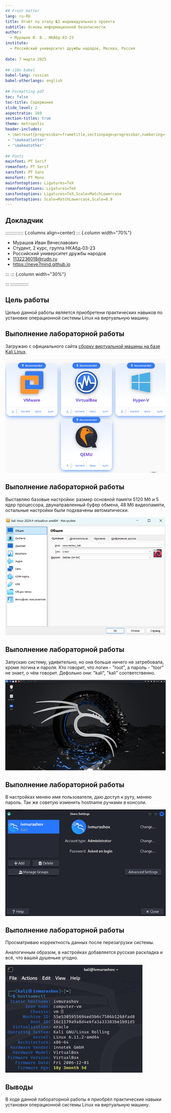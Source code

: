 ```yaml
---
## Front matter
lang: ru-RU
title: Отчёт по этапу №1 индивидуального проекта
subtitle: Основы информационной безопасности
author:
  - Мурашов И. В., НКАбд-03-23
institute:
  - Российский университет дружбы народов, Москва, Россия
  
date: 7 марта 2025

## i18n babel
babel-lang: russian
babel-otherlangs: english

## Formatting pdf
toc: false
toc-title: Содержание
slide_level: 2
aspectratio: 169
section-titles: true
theme: metropolis
header-includes:
 - \metroset{progressbar=frametitle,sectionpage=progressbar,numbering=fraction}
 - '\makeatletter'
 - '\makeatother'
 
## Fonts
mainfont: PT Serif
romanfont: PT Serif
sansfont: PT Sans
monofont: PT Mono
mainfontoptions: Ligatures=TeX
romanfontoptions: Ligatures=TeX
sansfontoptions: Ligatures=TeX,Scale=MatchLowercase
monofontoptions: Scale=MatchLowercase,Scale=0.9
---
```


## Докладчик

:::::::::::::: {.columns align=center}
::: {.column width="70%"}

  * Мурашов Иван Вячеславович
  * Cтудент, 2 курс, группа НКАбд-03-23
  * Российский университет дружбы народов
  * [1132236018@rudn.ru](mailto:1132236018@rudn.ru)
  * <https://neve7mind.github.io>

:::
::: {.column width="30%"}

:::
::::::::::::::

## Цель работы

Целью данной работы является приобретени практических навыков по установке операционной системы Linux на виртуальную машину.

## Выполнение лабораторной работы

Загружаю с официального сайта [сборку виртуальной машины на базе Kali Linux](https://www.kali.org/get-kali/#kali-virtual-machines).

![Создание виртуальной машины](image/1.png)

## Выполнение лабораторной работы

Выставляю базовые настройки: размер основной памяти 5120 Мб и 5 ядер процессора, двунаправленный буфер обмена, 48 Мб видеопамяти, остальные настройки были подхвачены автоматически.

![Создание виртуальной машины](image/2.png)

## Выполнение лабораторной работы

Запускаю систему, удивительно, но она больше ничего не затребовала, кроме логина и пароля. Кто говорит, что логин - "root", а пароль - "toor" не знает, о чём говорит. Дефольно они: "kali", "kali" соответственно.

![Создание виртуальной машины](image/3.png)

## Выполнение лабораторной работы

В настройках меняю имя пользователя, даю доступ к руту, меняю пароль. Так же советую изменить hostname ручками в консоли.

![Настройка виртуальной машины](image/4.png)

## Выполнение лабораторной работы

Просматриваю корректность данных после перезагрузки системы.

Аналогичным образом, в настройках добавляется русская раскладка и всё, что вашей душеньке угодно.

![Настройка виртуальной машины](image/5.png)

## Выводы

В ходе данной лабораторной работы я приобрёл практические навыки установки операционной системы Linux на виртуальную машину.

